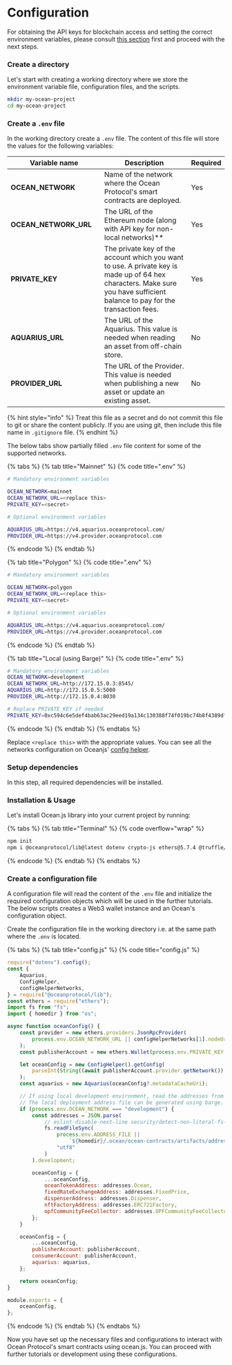 # Configuration

For obtaining the API keys for blockchain access and setting the correct environment variables, please consult [this section](https://app.gitbook.com/o/mTcjMqA4ylf55anucjH8/s/zQlpIJEeu8x5yl0OLuXn/) first and proceed with the next steps.

### Create a directory

Let's start with creating a working directory where we store the environment variable file, configuration files, and the scripts.

```bash
mkdir my-ocean-project
cd my-ocean-project
```

### Create a `.env` file

In the working directory create a `.env` file. The content of this file will store the values for the following variables:

<table><thead><tr><th width="235.47193347193348">Variable name</th><th width="421">Description</th><th>Required</th></tr></thead><tbody><tr><td><strong>OCEAN_NETWORK</strong></td><td>Name of the network where the Ocean Protocol's smart contracts are deployed.</td><td>Yes</td></tr><tr><td><strong>OCEAN_NETWORK_URL</strong></td><td>The URL of the Ethereum node (along with API key for non-local networks)**</td><td>Yes</td></tr><tr><td><strong>PRIVATE_KEY</strong></td><td>The private key of the account which you want to use. A private key is made up of 64 hex characters. Make sure you have sufficient balance to pay for the transaction fees.</td><td>Yes</td></tr><tr><td><strong>AQUARIUS_URL</strong></td><td>The URL of the Aquarius. This value is needed when reading an asset from off-chain store.</td><td>No</td></tr><tr><td><strong>PROVIDER_URL</strong></td><td>The URL of the Provider. This value is needed when publishing a new asset or update an existing asset.</td><td>No</td></tr></tbody></table>

{% hint style="info" %}
Treat this file as a secret and do not commit this file to git or share the content publicly. If you are using git, then include this file name in `.gitignore` file.
{% endhint %}

The below tabs show partially filled `.env` file content for some of the supported networks.

{% tabs %}
{% tab title="Mainnet" %}
{% code title=".env" %}
```bash
# Mandatory environment variables

OCEAN_NETWORK=mainnet
OCEAN_NETWORK_URL=<replace this>
PRIVATE_KEY=<secret>

# Optional environment variables

AQUARIUS_URL=https://v4.aquarius.oceanprotocol.com/
PROVIDER_URL=https://v4.provider.oceanprotocol.com
```
{% endcode %}
{% endtab %}

{% tab title="Polygon" %}
{% code title=".env" %}
```bash
# Mandatory environment variables

OCEAN_NETWORK=polygon
OCEAN_NETWORK_URL=<replace this>
PRIVATE_KEY=<secret>

# Optional environment variables

AQUARIUS_URL=https://v4.aquarius.oceanprotocol.com/
PROVIDER_URL=https://v4.provider.oceanprotocol.com
```
{% endcode %}
{% endtab %}

{% tab title="Local (using Barge)" %}
{% code title=".env" %}
```bash
# Mandatory environment variables
OCEAN_NETWORK=development
OCEAN_NETWORK_URL=http://172.15.0.3:8545/
AQUARIUS_URL=http://172.15.0.5:5000
PROVIDER_URL=http://172.15.0.4:8030

# Replace PRIVATE_KEY if needed
PRIVATE_KEY=0xc594c6e5def4bab63ac29eed19a134c130388f74f019bc74b8f4389df2837a58
```
{% endcode %}
{% endtab %}
{% endtabs %}

Replace `<replace this>` with the appropriate values. You can see all the networks configuration on Oceanjs' [config helper](https://github.com/oceanprotocol/ocean.js/blob/main/src/config/ConfigHelper.ts#L42).

### Setup dependencies

In this step, all required dependencies will be installed.

### Installation & Usage

Let's install Ocean.js library into your current project by running:

{% tabs %}
{% tab title="Terminal" %}
{% code overflow="wrap" %}
```bash
npm init
npm i @oceanprotocol/lib@latest dotenv crypto-js ethers@5.7.4 @truffle/hdwallet-provider
```
{% endcode %}
{% endtab %}
{% endtabs %}

### Create a configuration file

A configuration file will read the content of the `.env` file and initialize the required configuration objects which will be used in the further tutorials. The below scripts creates a Web3 wallet instance and an Ocean's configuration object.

Create the configuration file in the working directory i.e. at the same path where the `.env` is located.

{% tabs %}
{% tab title="config.js" %}
{% code title="config.js" %}
```javascript
require("dotenv").config();
const {
	Aquarius,
	ConfigHelper,
	configHelperNetworks,
} = require("@oceanprotocol/lib");
const ethers = require("ethers");
import fs from "fs";
import { homedir } from "os";

async function oceanConfig() {
	const provider = new ethers.providers.JsonRpcProvider(
		process.env.OCEAN_NETWORK_URL || configHelperNetworks[1].nodeUri
	);
	const publisherAccount = new ethers.Wallet(process.env.PRIVATE_KEY, provider);

	let oceanConfig = new ConfigHelper().getConfig(
		parseInt(String((await publisherAccount.provider.getNetwork()).chainId))
	);
	const aquarius = new Aquarius(oceanConfig?.metadataCacheUri);

	// If using local development environment, read the addresses from local file.
	// The local deployment address file can be generated using barge.
	if (process.env.OCEAN_NETWORK === "development") {
		const addresses = JSON.parse(
			// eslint-disable-next-line security/detect-non-literal-fs-filename
			fs.readFileSync(
				process.env.ADDRESS_FILE ||
					`${homedir}/.ocean/ocean-contracts/artifacts/address.json`,
				"utf8"
			)
		).development;

		oceanConfig = {
			...oceanConfig,
			oceanTokenAddress: addresses.Ocean,
			fixedRateExchangeAddress: addresses.FixedPrice,
			dispenserAddress: addresses.Dispenser,
			nftFactoryAddress: addresses.ERC721Factory,
			opfCommunityFeeCollector: addresses.OPFCommunityFeeCollector,
		};
	}

	oceanConfig = {
		...oceanConfig,
		publisherAccount: publisherAccount,
		consumerAccount: publisherAccount,
		aquarius: aquarius,
	};

	return oceanConfig;
}

module.exports = {
	oceanConfig,
};
```
{% endcode %}
{% endtab %}
{% endtabs %}

Now you have set up the necessary files and configurations to interact with Ocean Protocol's smart contracts using ocean.js. You can proceed with further tutorials or development using these configurations.
